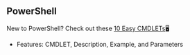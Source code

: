 ## PowerShell

New to PowerShell? Check out these [10 Easy CMDLETs](https://github.com/kennedygeedey/markdown-portfolio/files/8693898/Kennedy-Geedey-Assignment6a.txt)🖥️
- Features: CMDLET, Description, Example, and Parameters
